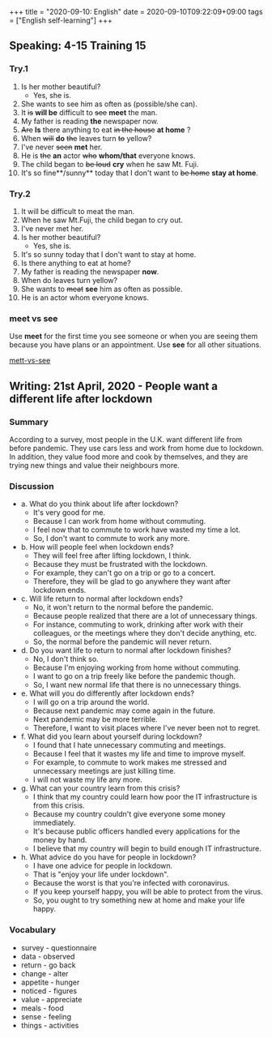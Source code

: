 +++
title =  "2020-09-10: English"
date = 2020-09-10T09:22:09+09:00
tags = ["English self-learning"]
+++

## Speaking: 4-15 Training 15

### Try.1

1. Is her mother beautiful?
    - Yes, she is.
2. She wants to see him as often as (possible/she can).
3. It ~~is~~ **will be** difficult to ~~see~~ **meet** the man.
4. My father is reading **the** newspaper now.
5. ~~Are~~ **Is** there anything to eat ~~in the house~~ **at home** ?
6. When ~~will~~ **do** ~~the~~ leaves turn ~~to~~ yellow?
7. I've never ~~seen~~ **met** her.
8. He is ~~the~~ **an** actor ~~who~~ **whom/that** everyone knows.
9. The child began to ~~be loud~~ **cry** when he saw Mt. Fuji.
10. It's so fine**/sunny** today that I don't want to ~~be home~~ **stay at home**.

### Try.2

1. It will be difficult to meat the man.
2. When he saw Mt.Fuji, the child began to cry out.
3. I've never met her.
4. Is her mother beautiful?
    - Yes, she is.
5. It's so sunny today that I don't want to stay at home.
6. Is there anything to eat at home?
7. My father is reading the newspaper **now**.
8. When do leaves turn yellow?
9. She wants to ~~meat~~ **see** him as often as possible.
10. He is an actor whom everyone knows.

### meet vs see

Use **meet** for the first time you see someone or when you are seeing them because you have plans or an appointment.
Use **see** for all other situations.

[mett-vs-see](https://www.instructionalsolutions.com/blog/meet-vs-see)

## Writing: 21st April, 2020 - People want a different life after lockdown

### Summary

According to a survey, most people in the U.K. want different life from before pandemic.
They use cars less and work from home due to lockdown.
In addition, they value food more and cook by themselves, and
they are trying new things and value their neighbours more.

### Discussion

* a. What do you think about life after lockdown?
    - It's very good for me.
    - Because I can work from home without commuting.
    - I feel now that to commute to work have wasted my time a lot.
    - So, I don't want to commute to work any more.
* b. How will people feel when lockdown ends?
    - They will feel free after lifting lockdown, I think.
    - Because they must be frustrated with the lockdown.
    - For example, they can't go on a trip or go to a concert.
    - Therefore, they will be glad to go anywhere they want after lockdown ends.
* c. Will life return to normal after lockdown ends?
    - No, it won't return to the normal before the pandemic.
    - Because people realized that there are a lot of unnecessary things.
    - For instance, commuting to work, drinking after work with their colleagues, or the meetings where they don't decide anything, etc.
    - So, the normal before the pandemic will never return.
* d. Do you want life to return to normal after lockdown finishes?
    - No, I don't think so.
    - Because I'm enjoying working from home without commuting.
    - I want to go on a trip freely like before the pandemic though.
    - So, I want new normal life that there is no unnecessary things.
* e. What will you do differently after lockdown ends?
    - I will go on a trip around the world.
    - Because next pandemic may come again in the future.
    - Next pandemic may be more terrible.
    - Therefore, I want to visit places where I've never been not to regret.
* f. What did you learn about yourself during lockdown?
    - I found that I hate unnecessary commuting and meetings.
    - Because I feel that it wastes my life and time to improve myself.
    - For example, to commute to work makes me stressed and unnecessary meetings are just killing time.
    - I will not waste my life any more.
* g. What can your country learn from this crisis?
    - I think that my country could learn how poor the IT infrastructure is from this crisis. 
    - Because my country couldn't give everyone some money immediately.
    - It's because public officers handled every applications for the money by hand.
    - I believe that my country will begin to build enough IT infrastructure.
* h. What advice do you have for people in lockdown?
    - I have one advice for people in lockdown.
    - That is "enjoy your life under lockdown".
    - Because the worst is that you're infected with coronavirus.
    - If you keep yourself happy, you will be able to protect from the virus.
    - So, you ought to try something new at home and make your life happy.

### Vocabulary

* survey - questionnaire
* data - observed
* return - go back
* change - alter
* appetite - hunger
* noticed - figures
* value - appreciate
* meals - food
* sense - feeling
* things - activities
